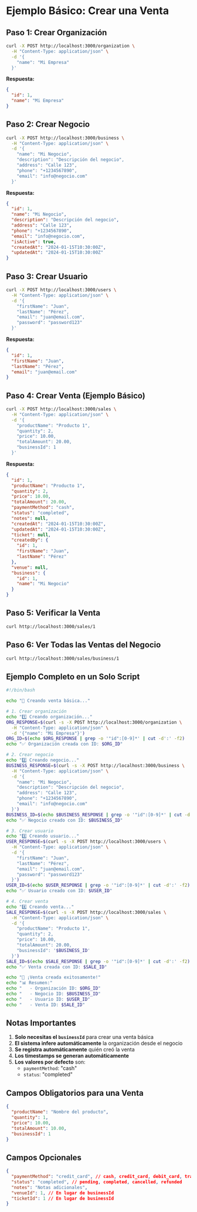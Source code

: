 # Ejemplo Básico: Crear una Venta

## Paso 1: Crear Organización

```bash
curl -X POST http://localhost:3000/organization \
  -H "Content-Type: application/json" \
  -d '{
    "name": "Mi Empresa"
  }'
```

**Respuesta:**
```json
{
  "id": 1,
  "name": "Mi Empresa"
}
```

## Paso 2: Crear Negocio

```bash
curl -X POST http://localhost:3000/business \
  -H "Content-Type: application/json" \
  -d '{
    "name": "Mi Negocio",
    "description": "Descripción del negocio",
    "address": "Calle 123",
    "phone": "+1234567890",
    "email": "info@negocio.com"
  }'
```

**Respuesta:**
```json
{
  "id": 1,
  "name": "Mi Negocio",
  "description": "Descripción del negocio",
  "address": "Calle 123",
  "phone": "+1234567890",
  "email": "info@negocio.com",
  "isActive": true,
  "createdAt": "2024-01-15T10:30:00Z",
  "updatedAt": "2024-01-15T10:30:00Z"
}
```

## Paso 3: Crear Usuario

```bash
curl -X POST http://localhost:3000/users \
  -H "Content-Type: application/json" \
  -d '{
    "firstName": "Juan",
    "lastName": "Pérez",
    "email": "juan@email.com",
    "password": "password123"
  }'
```

**Respuesta:**
```json
{
  "id": 1,
  "firstName": "Juan",
  "lastName": "Pérez",
  "email": "juan@email.com"
}
```

## Paso 4: Crear Venta (Ejemplo Básico)

```bash
curl -X POST http://localhost:3000/sales \
  -H "Content-Type: application/json" \
  -d '{
    "productName": "Producto 1",
    "quantity": 2,
    "price": 10.00,
    "totalAmount": 20.00,
    "businessId": 1
  }'
```

**Respuesta:**
```json
{
  "id": 1,
  "productName": "Producto 1",
  "quantity": 2,
  "price": 10.00,
  "totalAmount": 20.00,
  "paymentMethod": "cash",
  "status": "completed",
  "notes": null,
  "createdAt": "2024-01-15T10:30:00Z",
  "updatedAt": "2024-01-15T10:30:00Z",
  "ticket": null,
  "createdBy": {
    "id": 1,
    "firstName": "Juan",
    "lastName": "Pérez"
  },
  "venue": null,
  "business": {
    "id": 1,
    "name": "Mi Negocio"
  }
}
```

## Paso 5: Verificar la Venta

```bash
curl http://localhost:3000/sales/1
```

## Paso 6: Ver Todas las Ventas del Negocio

```bash
curl http://localhost:3000/sales/business/1
```

## Ejemplo Completo en un Solo Script

```bash
#!/bin/bash

echo "🚀 Creando venta básica..."

# 1. Crear organización
echo "1️⃣ Creando organización..."
ORG_RESPONSE=$(curl -s -X POST http://localhost:3000/organization \
  -H "Content-Type: application/json" \
  -d '{"name": "Mi Empresa"}')
ORG_ID=$(echo $ORG_RESPONSE | grep -o '"id":[0-9]*' | cut -d':' -f2)
echo "✅ Organización creada con ID: $ORG_ID"

# 2. Crear negocio
echo "2️⃣ Creando negocio..."
BUSINESS_RESPONSE=$(curl -s -X POST http://localhost:3000/business \
  -H "Content-Type: application/json" \
  -d '{
    "name": "Mi Negocio",
    "description": "Descripción del negocio",
    "address": "Calle 123",
    "phone": "+1234567890",
    "email": "info@negocio.com"
  }')
BUSINESS_ID=$(echo $BUSINESS_RESPONSE | grep -o '"id":[0-9]*' | cut -d':' -f2)
echo "✅ Negocio creado con ID: $BUSINESS_ID"

# 3. Crear usuario
echo "3️⃣ Creando usuario..."
USER_RESPONSE=$(curl -s -X POST http://localhost:3000/users \
  -H "Content-Type: application/json" \
  -d '{
    "firstName": "Juan",
    "lastName": "Pérez",
    "email": "juan@email.com",
    "password": "password123"
  }')
USER_ID=$(echo $USER_RESPONSE | grep -o '"id":[0-9]*' | cut -d':' -f2)
echo "✅ Usuario creado con ID: $USER_ID"

# 4. Crear venta
echo "4️⃣ Creando venta..."
SALE_RESPONSE=$(curl -s -X POST http://localhost:3000/sales \
  -H "Content-Type: application/json" \
  -d '{
    "productName": "Producto 1",
    "quantity": 2,
    "price": 10.00,
    "totalAmount": 20.00,
    "businessId": '$BUSINESS_ID'
  }')
SALE_ID=$(echo $SALE_RESPONSE | grep -o '"id":[0-9]*' | cut -d':' -f2)
echo "✅ Venta creada con ID: $SALE_ID"

echo "🎉 ¡Venta creada exitosamente!"
echo "📊 Resumen:"
echo "   - Organización ID: $ORG_ID"
echo "   - Negocio ID: $BUSINESS_ID"
echo "   - Usuario ID: $USER_ID"
echo "   - Venta ID: $SALE_ID"
```

## Notas Importantes

1. **Solo necesitas el `businessId`** para crear una venta básica
2. **El sistema infere automáticamente** la organización desde el negocio
3. **Se registra automáticamente** quién creó la venta
4. **Los timestamps se generan automáticamente**
5. **Los valores por defecto** son:
   - `paymentMethod`: "cash"
   - `status`: "completed"

## Campos Obligatorios para una Venta

```json
{
  "productName": "Nombre del producto",
  "quantity": 1,
  "price": 10.00,
  "totalAmount": 10.00,
  "businessId": 1
}
```

## Campos Opcionales

```json
{
  "paymentMethod": "credit_card", // cash, credit_card, debit_card, transfer, other
  "status": "completed", // pending, completed, cancelled, refunded
  "notes": "Notas adicionales",
  "venueId": 1, // En lugar de businessId
  "ticketId": 1 // En lugar de businessId
}
``` 